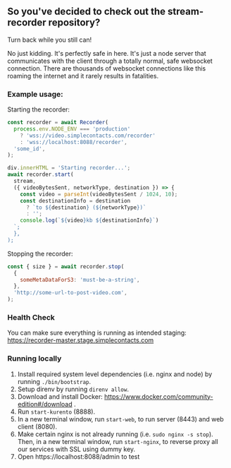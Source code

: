## So you've decided to check out the stream-recorder repository?

Turn back while you still can!

No just kidding. It's perfectly safe in here. It's just a node server that communicates with the client through a totally normal, safe websocket connection. There are thousands of websocket connections like this roaming the internet and it rarely results in fatalities.

### Example usage:

Starting the recorder:

```javascript
const recorder = await Recorder(
  process.env.NODE_ENV === 'production'
    ? 'wss://video.simplecontacts.com/recorder'
    : 'wss://localhost:8088/recorder',
  'some_id',
);

div.innerHTML = 'Starting recorder...';
await recorder.start(
  stream,
  ({ videoBytesSent, networkType, destination }) => {
    const video = parseInt(videoBytesSent / 1024, 10);
    const destinationInfo = destination
      ? `to ${destination} (${networkType})`
      : '';
    console.log(`${video}kb ${destinationInfo}`)
  `;
  },
);
```

Stopping the recorder:

```javascript
const { size } = await recorder.stop(
  {
    someMetaDataForS3: 'must-be-a-string',
  },
  'http://some-url-to-post-video.com',
);
```

### Health Check

You can make sure everything is running as intended staging: https://recorder-master.stage.simplecontacts.com

### Running locally

1. Install required system level dependencies (i.e. nginx and node) by running `./bin/bootstrap`.
2. Setup direnv by running `direnv allow`.
3. Download and install Docker: https://www.docker.com/community-edition#/download .
4. Run `start-kurento` (8888).
5. In a new terminal window, run `start-web`, to run server (8443) and web client (8080).
6. Make certain nginx is not already running (i.e. `sudo nginx -s stop`). Then, in a new terminal window, run `start-nginx`, to reverse proxy all our services with SSL using dummy key.
7. Open https://localhost:8088/admin to test
